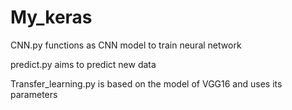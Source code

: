 # My_keras
CNN.py functions as CNN model to train neural network

predict.py aims to predict new data

Transfer_learning.py is based on the model of VGG16 and uses its parameters
